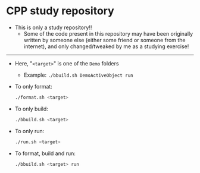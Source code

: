 # CPP study repository

- This is only a study repository!!
  - Some of the code present in this repository may have been originally written by someone else (either some friend or someone from the internet), and only changed/tweaked by me as a studying exercise!

____

- Here, "`<target>`" is one of the `Demo` folders
  - Example: `./bbuild.sh DemoActiveObject run`

- To only format:
  ```bash
  ./format.sh <target>
  ```

- To only build:
  ```bash
  ./bbuild.sh <target>
  ```

- To only run:
  ```bash
  ./run.sh <target>
  ```

- To format, build and run:
  ```bash
  ./bbuild.sh <target> run
  ```
